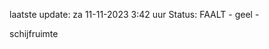laatste update: 
za 11-11-2023  3:42   uur 
Status: FAALT - geel - 
<div class="service Y">schijfruimte</div>